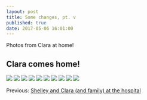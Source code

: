 ```yaml
---
layout: post
title: Some changes, pt. v
published: true
date: 2017-05-06 16:01:00
---
```


Photos from Clara at home!

## Clara comes home!

![](https://s26.postimg.org/om6hpk6p5/DSCF8431.jpg)
![](https://s26.postimg.org/ghydktka1/DSCF8436.jpg)
![](https://s26.postimg.org/ucwo3aep5/DSCF8448.jpg)
![](https://s26.postimg.org/nnq4n9td5/DSCF8451.jpg)
![](https://s26.postimg.org/3ue0ukfzd/DSCF8479.jpg)
![](https://s26.postimg.org/ugqhjjk6h/DSCF8489.jpg)
![](https://s26.postimg.org/cs3c5nxt5/DSCF8498.jpg)
![](https://s26.postimg.org/ysjomagh5/DSCF8524.jpg)
![](https://s26.postimg.org/kamheap61/DSCF8546.jpg)
![](https://s26.postimg.org/l1f7k2rjd/DSCF8564.jpg)

Previous: [Shelley and Clara (and family) at the hospital](http://www.teamrubin.us/some-changes-iv)
